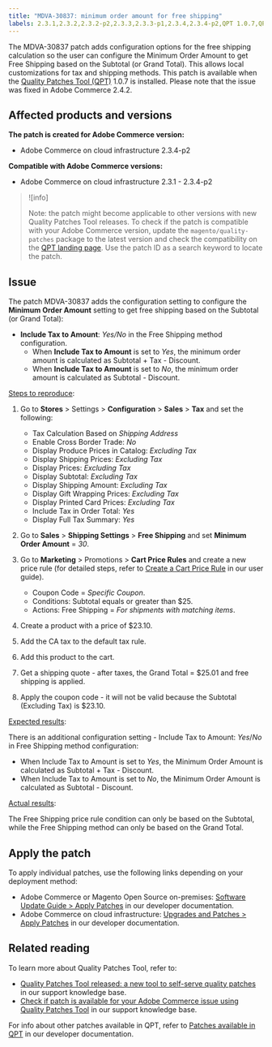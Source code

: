 ```yaml
---
title: "MDVA-30837: minimum order amount for free shipping"
labels: 2.3.1,2.3.2,2.3.2-p2,2.3.3,2.3.3-p1,2.3.4,2.3.4-p2,QPT 1.0.7,QPT patches,Magento Commerce Cloud,configuration,coupon,quote,shipping,support tools,tax,Adobe Commerce,cloud infrastructure,on-premises
---
```


The MDVA-30837 patch adds configuration options for the free shipping calculation so the user can configure the Minimum Order Amount to get Free Shipping based on the Subtotal (or Grand Total). This allows local customizations for tax and shipping methods. This patch is available when the [Quality Patches Tool (QPT)](https://support.magento.com/hc/en-us/articles/360047139492) 1.0.7 is installed. Please note that the issue was fixed in Adobe Commerce 2.4.2.

## Affected products and versions

**The patch is created for Adobe Commerce version:**

* Adobe Commerce on cloud infrastructure 2.3.4-p2

**Compatible with Adobe Commerce versions:**

* Adobe Commerce on cloud infrastructure 2.3.1 - 2.3.4-p2

>![info]
>
>Note: the patch might become applicable to other versions with new Quality Patches Tool releases. To check if the patch is compatible with your Adobe Commerce version, update the `magento/quality-patches` package to the latest version and check the compatibility on the [QPT landing page](https://devdocs.magento.com/quality-patches/tool.html#patch-grid). Use the patch ID as a search keyword to locate the patch.

## Issue

The patch MDVA-30837 adds the configuration setting to configure the **Minimum Order Amount** setting to get free shipping based on the Subtotal (or Grand Total):

* **Include Tax to Amount**: *Yes/No* in the Free Shipping method configuration.
    * When **Include Tax to Amount** is set to *Yes*, the minimum order amount is calculated as Subtotal + Tax - Discount.
    * When **Include Tax to Amount** is set to *No*, the minimum order amount is calculated as Subtotal - Discount.

<ins>Steps to reproduce</ins>:

1. Go to **Stores** > Settings > **Configuration** > **Sales** > **Tax** and set the following:

    * Tax Calculation Based on *Shipping Address*
    * Enable Cross Border Trade: *No*
    * Display Produce Prices in Catalog: *Excluding Tax*
    * Display Shipping Prices: *Excluding Tax*
    * Display Prices: *Excluding Tax*
    * Display Subtotal: *Excluding Tax*
    * Display Shipping Amount: *Excluding Tax*
    * Display Gift Wrapping Prices: *Excluding Tax*
    * Display Printed Card Prices: *Excluding Tax*
    * Include Tax in Order Total: *Yes*
    * Display Full Tax Summary: *Yes*

1. Go to **Sales** > **Shipping Settings** > **Free Shipping** and set **Minimum Order Amount** = *30*.
1. Go to **Marketing** > Promotions > **Cart Price Rules** and create a new price rule (for detailed steps, refer to [Create a Cart Price Rule](https://docs.magento.com/user-guide/marketing/price-rules-cart-create.html) in our user guide).

    * Coupon Code = *Specific Coupon*.
    * Conditions: Subtotal equals or greater than $25.
    * Actions: Free Shipping = *For shipments with matching items*.

1. Create a product with a price of $23.10.
1. Add the CA tax to the default tax rule.
1. Add this product to the cart.
1. Get a shipping quote - after taxes, the Grand Total = $25.01 and free shipping is applied.
1. Apply the coupon code - it will not be valid because the Subtotal (Excluding Tax) is $23.10.

<ins>Expected results</ins>:

There is an additional configuration setting - Include Tax to Amount: *Yes*/*No* in Free Shipping method configuration:

* When Include Tax to Amount is set to *Yes*, the Minimum Order Amount is calculated as Subtotal + Tax - Discount.
* When Include Tax to Amount is set to *No*, the Minimum Order Amount is calculated as Subtotal - Discount.

<ins>Actual results</ins>:

The Free Shipping price rule condition can only be based on the Subtotal, while the Free Shipping method can only be based on the Grand Total.

## Apply the patch

To apply individual patches, use the following links depending on your deployment method:

* Adobe Commerce or Magento Open Source on-premises: [Software Update Guide > Apply Patches](https://devdocs.magento.com/guides/v2.4/comp-mgr/patching/mqp.html) in our developer documentation.
* Adobe Commerce on cloud infrastructure: [Upgrades and Patches > Apply Patches](https://devdocs.magento.com/cloud/project/project-patch.html) in our developer documentation.

## Related reading

To learn more about Quality Patches Tool, refer to:

* [Quality Patches Tool released: a new tool to self-serve quality patches](https://support.magento.com/hc/en-us/articles/360047139492) in our support knowledge base.
* [Check if patch is available for your Adobe Commerce issue using Quality Patches Tool](https://support.magento.com/hc/en-us/articles/360047125252) in our support knowledge base.

For info about other patches available in QPT, refer to [Patches available in QPT](https://devdocs.magento.com/quality-patches/tool.html#patch-grid) in our developer documentation.
